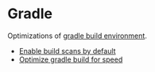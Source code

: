 # Gradle

Optimizations of [gradle build environment](https://docs.gradle.org/current/userguide/build_environment.html).

- [Enable build scans by default](https://guides.gradle.org/creating-build-scans/#enable_build_scans_for_all_builds_optional)
- [Optimize gradle build for speed](https://medium.com/@wasyl/make-your-gradle-builds-fast-again-ea323ce6a435)
